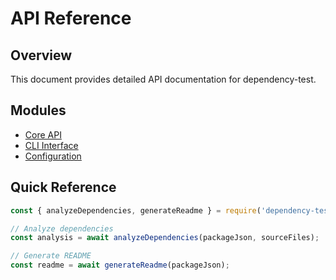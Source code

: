 # API Reference

## Overview

This document provides detailed API documentation for dependency-test.

## Modules

- [Core API](./core.md)
- [CLI Interface](./cli.md)
- [Configuration](./config.md)

## Quick Reference

```javascript
const { analyzeDependencies, generateReadme } = require('dependency-test');

// Analyze dependencies
const analysis = await analyzeDependencies(packageJson, sourceFiles);

// Generate README
const readme = await generateReadme(packageJson);
```
